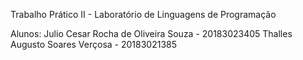 Trabalho Prático II - Laboratório de Linguagens de Programação

Alunos:
	Julio Cesar Rocha de Oliveira Souza - 20183023405
	Thalles Augusto Soares Verçosa - 20183021385